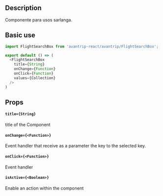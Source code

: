 ## Description
Componente para usos sarlanga.

## Basic use

```javascript
import FlightSearchBox from 'avantrip-react/avantrip/FlightSearchBox';

export default () => (
  <FlightSearchBox
    title={String}
    onChange={Function}
    onClick={Function}
    values={Collection}
  />
)
```


## Props

#### `title={String}`
title of the Component

#### `onChange={<Function>}`
Event handler that receive as a parameter the key to the selected key.

#### `onClick={<Function>}`
Event handler

#### `isActive={<Boolean>}`
Enable an action within the component

